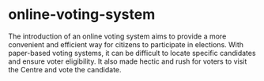 # online-voting-system
The introduction of an online voting system aims to provide a more convenient and efficient way for citizens to participate in elections. With paper-based voting systems, it can be difficult to locate specific candidates and ensure voter eligibility. It also made hectic and rush for voters to visit the Centre and vote the candidate.

